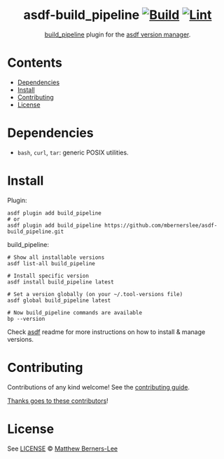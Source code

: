 <div align="center">

# asdf-build_pipeline [![Build](https://github.com/mbernerslee/asdf-build_pipeline/actions/workflows/build.yml/badge.svg)](https://github.com/mbernerslee/asdf-build_pipeline/actions/workflows/build.yml) [![Lint](https://github.com/mbernerslee/asdf-build_pipeline/actions/workflows/lint.yml/badge.svg)](https://github.com/mbernerslee/asdf-build_pipeline/actions/workflows/lint.yml)


[build_pipeline](https://github.com/Multiverse-io/build_pipeline) plugin for the [asdf version manager](https://asdf-vm.com).

</div>

# Contents

- [Dependencies](#dependencies)
- [Install](#install)
- [Contributing](#contributing)
- [License](#license)

# Dependencies

- `bash`, `curl`, `tar`: generic POSIX utilities.

# Install

Plugin:

```shell
asdf plugin add build_pipeline
# or
asdf plugin add build_pipeline https://github.com/mbernerslee/asdf-build_pipeline.git
```

build_pipeline:

```shell
# Show all installable versions
asdf list-all build_pipeline

# Install specific version
asdf install build_pipeline latest

# Set a version globally (on your ~/.tool-versions file)
asdf global build_pipeline latest

# Now build_pipeline commands are available
bp --version
```

Check [asdf](https://github.com/asdf-vm/asdf) readme for more instructions on how to
install & manage versions.

# Contributing

Contributions of any kind welcome! See the [contributing guide](contributing.md).

[Thanks goes to these contributors](https://github.com/mbernerslee/asdf-build_pipeline/graphs/contributors)!

# License

See [LICENSE](LICENSE) © [Matthew Berners-Lee](https://github.com/mbernerslee/)
